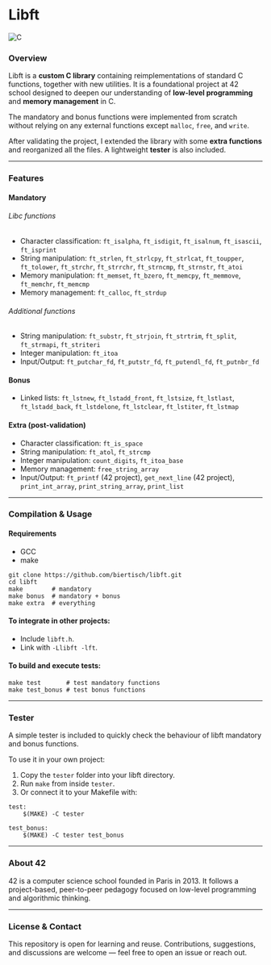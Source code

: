 # Libft

![C](https://img.shields.io/badge/language-C-blue.svg)

### Overview

Libft is a **custom C library** containing reimplementations of standard C functions, together with new utilities. It is a foundational project at 42 school designed to deepen our understanding of **low-level programming** and **memory management** in C.

The mandatory and bonus functions were implemented from scratch without relying on any external functions except `malloc`, `free`, and `write`.

After validating the project, I extended the library with some **extra functions** and reorganized all the files. A lightweight **tester** is also included.

---
### Features

#### Mandatory

###### Libc functions
* Character classification: `ft_isalpha`, `ft_isdigit`, `ft_isalnum`, `ft_isascii`, `ft_isprint`
* String manipulation: `ft_strlen`, `ft_strlcpy`, `ft_strlcat`, `ft_toupper`, `ft_tolower`, `ft_strchr`, `ft_strrchr`, `ft_strncmp`, `ft_strnstr`, `ft_atoi`
* Memory manipulation: `ft_memset`, `ft_bzero`, `ft_memcpy`, `ft_memmove`, `ft_memchr`, `ft_memcmp`
* Memory management: `ft_calloc`, `ft_strdup`

###### Additional functions

* String manipulation: `ft_substr`, `ft_strjoin`, `ft_strtrim`, `ft_split`, `ft_strmapi`, `ft_striteri`
* Integer manipulation: `ft_itoa`
* Input/Output: `ft_putchar_fd`, `ft_putstr_fd`, `ft_putendl_fd`, `ft_putnbr_fd`

#### Bonus

* Linked lists: `ft_lstnew`, `ft_lstadd_front`, `ft_lstsize`, `ft_lstlast`, `ft_lstadd_back`, `ft_lstdelone`, `ft_lstclear`, `ft_lstiter`, `ft_lstmap`

#### Extra (post-validation)
* Character classification: `ft_is_space`
* String manipulation: `ft_atol`, `ft_strcmp`
* Integer manipulation: `count_digits`, `ft_itoa_base`
* Memory management: `free_string_array`
* Input/Output: `ft_printf` (42 project), `get_next_line` (42 project), `print_int_array`, `print_string_array`, `print_list`

---
### Compilation & Usage

#### Requirements
* GCC
* make

```
git clone https://github.com/biertisch/libft.git
cd libft
make		# mandatory
make bonus	# mandatory + bonus
make extra	# everything
```

#### To integrate in other projects:
  * Include `libft.h`.
  * Link with `-Llibft -lft`.

#### To build and execute tests:
```
make test		# test mandatory functions
make test_bonus	# test bonus functions
```

---
### Tester
A simple tester is included to quickly check the behaviour of libft mandatory and bonus functions.

To use it in your own project:
1. Copy the `tester` folder into your libft directory.
2. Run `make` from inside `tester`.
3. Or connect it to your Makefile with:
```
test:
	$(MAKE) -C tester

test_bonus:
	$(MAKE) -C tester test_bonus
```

---
### About 42

42 is a computer science school founded in Paris in 2013. It follows a project-based, peer-to-peer pedagogy focused on low-level programming and algorithmic thinking.

---
### License & Contact

This repository is open for learning and reuse. Contributions, suggestions, and discussions are welcome — feel free to open an issue or reach out.
